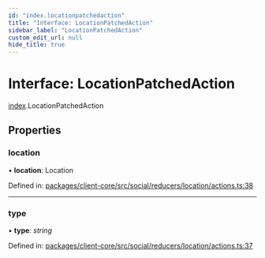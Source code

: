 ```yaml
---
id: "index.locationpatchedaction"
title: "Interface: LocationPatchedAction"
sidebar_label: "LocationPatchedAction"
custom_edit_url: null
hide_title: true
---
```


# Interface: LocationPatchedAction

[index](../modules/index.md).LocationPatchedAction

## Properties

### location

• **location**: Location

Defined in: [packages/client-core/src/social/reducers/location/actions.ts:38](https://github.com/xr3ngine/xr3ngine/blob/716a06460/packages/client-core/src/social/reducers/location/actions.ts#L38)

___

### type

• **type**: *string*

Defined in: [packages/client-core/src/social/reducers/location/actions.ts:37](https://github.com/xr3ngine/xr3ngine/blob/716a06460/packages/client-core/src/social/reducers/location/actions.ts#L37)
